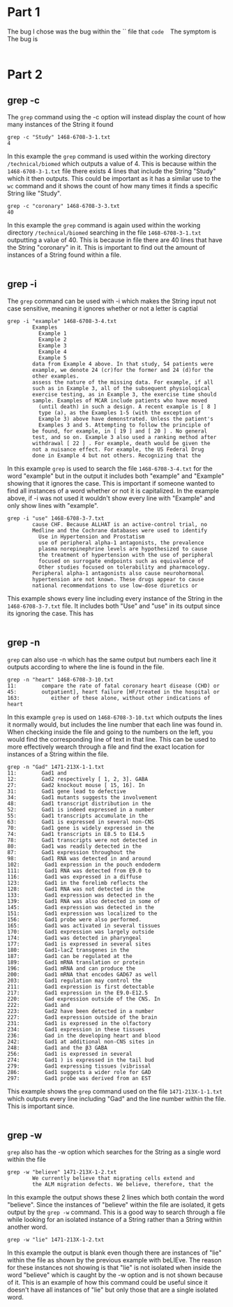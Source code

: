 # Part 1
The bug I chose was the bug within the `` file that
```code```
``` ```
The symptom is <br>
The bug is <br>
<br>

# Part 2
## grep -c
The `grep` command using the -c option will instead display the count of how many instances of the String it found
```
grep -c "Study" 1468-6708-3-1.txt
4
```
In this example the `grep` command is used within the working directory `/technical/biomed` which outputs a value of 4. This is because within the `1468-6708-3-1.txt` file there exists 4 lines that include the String "Study" which it then outputs. This could be important as it has a similar use to the `wc` command and it shows the count of how many times it finds a specific String like "Study".
```
grep -c "coronary" 1468-6708-3-3.txt
40
```
In this example the `grep` command is again used within the working directory `/technical/biomed` searching in the file `1468-6708-3-1.txt` outputting a value of 40. This is because in file there are 40 lines that have the String "coronary" in it. This is important to find out the amount of instances of a String found within a file. <br><br>




## grep -i
The `grep` command can be used with -i which makes the String input not case sensitive, meaning it ignores whether or not a letter is captial
```
grep -i "example" 1468-6708-3-4.txt
        Examples
          Example 1
          Example 2
          Example 3
          Example 4
          Example 5
        data from Example 4 above. In that study, 54 patients were
        example, we denote 24 (cr)for the former and 24 (d)for the
        other examples.
        assess the nature of the missing data. For example, if all
        such as in Example 3, all of the subsequent physiological
        exercise testing, as in Example 3, the exercise time should
        sample. Examples of MCAR include patients who have moved
          (until death) in such a design. A recent example is [ 8 ]
          type (a), as the Examples 1-5 (with the exception of
          Example 3) above have demonstrated. Unless the patient's
          Examples 3 and 5. Attempting to follow the principle of
        be found, for example, in [ 19 ] and [ 20 ] . No general
        test, and so on. Example 3 also used a ranking method after
        withdrawal [ 22 ] . For example, death would be given the
        not a nuisance effect. For example, the US Federal Drug
        done in Example 4 but not others. Recognizing that the
```
In this example `grep` is used to search the file `1468-6708-3-4.txt` for the word "example" but in the output it includes both "example" and "Example" showing that it ignores the case. This is important if someone wanted to find all instances of a word whether or not it is capitalized. In the example above, if -i was not used it wouldn't show every line with "Example" and only show lines with "example".

```
grep -i "use" 1468-6708-3-7.txt
        cause CHF. Because ALLHAT is an active-control trial, no
        Medline and the Cochrane databases were used to identify
          Use in Hypertension and Prostatism
          use of peripheral alpha-1 antagonists, the prevalence
          plasma norepinephrine levels are hypothesized to cause
          the treatment of hypertension with the use of peripheral
          focused on surrogate endpoints such as equivalence of
          Other studies focused on tolerability and pharmacology.
        Peripheral alpha-1 antagonists also cause neurohormonal
        hypertension are not known. These drugs appear to cause
        national recommendations to use low-dose diuretics or
```
This example shows every line including every instance of the String in the `1468-6708-3-7.txt` file. It includes both "Use" and "use" in its output since its ignoring the case. This has <br><br>




## grep -n
`grep` can also use -n which has the same output but numbers each line it outputs according to where the line is found in the file. 
```
grep -n "heart" 1468-6708-3-10.txt
11:        compare the rate of fatal coronary heart disease (CHD) or
45:        outpatient], heart failure [HF/treated in the hospital or
163:          either of these alone, without other indications of heart
```
In this example `grep` is used on `1468-6708-3-10.txt` which outputs the lines it normally would, but includes the line number that each line was found in. When checking inside the file and going to the numbers on the left, you would find the corresponding line of text in that line. This can be used to more effectively wearch through a file and find the exact location for instances of a String within the file.

```
grep -n "Gad" 1471-213X-1-1.txt
11:        Gad1 and 
12:        Gad2 respectively [ 1, 2, 3]. GABA
27:        Gad2 knockout mouse [ 15, 16]. In
31:        Gad1 gene lead to defective
34:        Gad1 mutants suggests the involvement
48:        Gad1 transcript distribution in the
52:        Gad1 is indeed expressed in a number
55:        Gad1 transcripts accumulate in the
63:        Gad1 is expressed in several non-CNS
70:        Gad1 gene is widely expressed in the
74:        Gad1 transcripts in E8.5 to E14.5
78:        Gad1 transcripts were not detected in
80:        Gad1 was readily detected in the
87:        Gad1 expression throughout the
98:        Gad1 RNA was detected in and around
102:        Gad1 expression in the pouch endoderm
111:        Gad1 RNA was detected from E9.0 to
116:        Gad1 was expressed in a diffuse
123:        Gad1 in the forelimb reflects the
128:        Gad1 RNA was not detected in the
133:        Gad1 expression was detected in the
139:        Gad1 RNA was also detected in some of
145:        Gad1 expression was detected in the
151:        Gad1 expression was localized to the
156:        Gad1 probe were also performed.
165:        Gad1 was activated in several tissues
170:        Gad1 expression was largely outside
174:        Gad1 was detected in pharyngeal
177:        Gad1 is expressed in several sites
180:        Gad1-lacZ transgenes in the
187:        Gad1 can be regulated at the
189:        Gad1 mRNA translation or protein
196:        Gad1 mRNA and can produce the
200:        Gad1 mRNA that encodes GAD67 as well
203:        Gad1 regulation may control the
211:        Gad1 expression is first detectable
217:        Gad1 expression in the E9.0-E12.5
220:        Gad expression outside of the CNS. In
222:        Gad1 and
223:        Gad2 have been detected in a number
227:        Gad1 expression outside of the brain
231:        Gad1 is expressed in the olfactory
234:        Gad1 expression in these tissues
236:        Gad in the developing heart and blood
242:        Gad1 at additional non-CNS sites in
248:        Gad1 and the β3 GABA
256:        Gad1 is expressed in several
274:        Gad1 ) is expressed in the tail bud
279:        Gad1 expressing tissues (vibrissal
286:        Gad1 suggests a wider role for GAD
297:        Gad1 probe was derived from an EST
```
This example shows the `grep` command used on the file `1471-213X-1-1.txt` which outputs every line including "Gad" and the line number within the file. This is important since.<br><br>



## grep -w
`grep` also has the -w option which searches for the String as a single word within the file
```
grep -w "believe" 1471-213X-1-2.txt
        We currently believe that migrating cells extend and
        the ALM migration defects. We believe, therefore, that the
```
In this example the output shows these 2 lines which both contain the word "believe". Since the instances of "believe" within the file are isolated, it gets output by the `grep -w` command. This is a good way to search through a file while looking for an isolated instance of a String rather than a String within another word. 

```
grep -w "lie" 1471-213X-1-2.txt

```
In this example the output is blank even though there are instances of "lie" within the file as shown by the previous example with beLIEve. The reason for these instances not showing is that "lie" is not isolated when inside the word "believe" which is caught by the -w option and is not shown because of it. This is an example of how this command could be useful since it doesn't have all instances of "lie" but only those that are a single isolated word.
